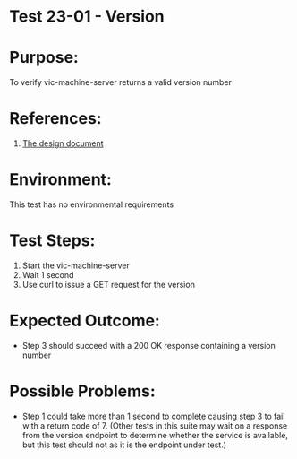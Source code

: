 Test 23-01 - Version
=======

# Purpose:
To verify vic-machine-server returns a valid version number

# References:
1. [The design document](../../../doc/design/vic-machine/service.md)

# Environment:
This test has no environmental requirements

# Test Steps:
1. Start the vic-machine-server
2. Wait 1 second
3. Use curl to issue a GET request for the version

# Expected Outcome:
* Step 3 should succeed with a 200 OK response containing a version number

# Possible Problems:
* Step 1 could take more than 1 second to complete causing step 3 to fail with a return code of 7. (Other tests in this suite may wait on a response from the version endpoint to determine whether the service is available, but this test should not as it is the endpoint under test.)


